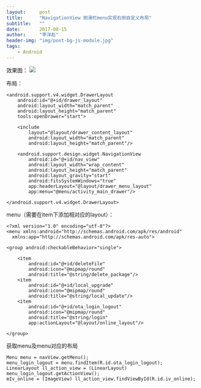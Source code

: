 ```yaml
---
layout:     post
title:      "NavigationView 侧滑栏menu实现右侧自定义布局"
subtitle:   ""
date:       2017-08-15
author:     "李洋彪"
header-img: "img/post-bg-js-module.jpg"
tags:
    - Android
---
```


效果图：
![](http://i.imgur.com/1U5HI1w.png)

布局：
	
	<android.support.v4.widget.DrawerLayout
        android:id="@+id/drawer_layout"
        android:layout_width="match_parent"
        android:layout_height="match_parent"
        tools:openDrawer="start">

        <include
            layout="@layout/drawer_content_layout"
            android:layout_width="match_parent"
            android:layout_height="match_parent"/>

        <android.support.design.widget.NavigationView
            android:id="@+id/nav_view"
            android:layout_width="wrap_content"
            android:layout_height="match_parent"
            android:layout_gravity="start"
            android:fitsSystemWindows="true"
            app:headerLayout="@layout/drawer_menu_layout"
            app:menu="@menu/activity_main_drawer"/>

    </android.support.v4.widget.DrawerLayout>

menu（需要在item下添加相对应的layout）：

	<?xml version="1.0" encoding="utf-8"?>
	<menu xmlns:android="http://schemas.android.com/apk/res/android"
      xmlns:app="http://schemas.android.com/apk/res-auto">

    <group android:checkableBehavior="single">

        <item
            android:id="@+id/deleteFile"
            android:icon="@mipmap/round"
            android:title="@string/delete_package"/>
        <item
            android:id="@+id/local_upgrade"
            android:icon="@mipmap/round"
            android:title="@string/local_update"/>
        <item
            android:id="@+id/ota_login_logout"
            android:icon="@mipmap/round"
            android:title="@string/login"
            app:actionLayout="@layout/online_layout"/>

    </group>

</menu>

获取menu及menu对应的布局

	Menu menu = navView.getMenu();
    menu_login_logout = menu.findItem(R.id.ota_login_logout);
    LinearLayout ll_action_view = (LinearLayout) menu_login_logout.getActionView();
    mIv_online = (ImageView) ll_action_view.findViewById(R.id.iv_online);